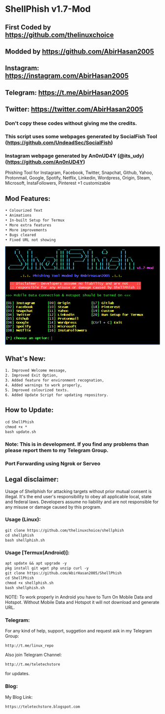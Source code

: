 # ShellPhish v1.7-Mod
## First Coded by https://github.com/thelinuxchoice
## Modded by https://github.com/AbirHasan2005
## Instagram: https://instagram.com/AbirHasan2005
## Telegram: https://t.me/AbirHasan2005
## Twitter: https://twitter.com/AbirHasan2005
### Don't copy these codes without giving me the credits. 
### This script uses some webpages generated by SocialFish Tool (https://github.com/UndeadSec/SocialFish)
### Instagram webpage generated by An0nUD4Y (@its_udy) (https://github.com/An0nUD4Y)

Phishing Tool for Instagram, Facebook, Twitter, Snapchat, Github, Yahoo, Protonmail, Google, Spotify, Netflix, Linkedin, Wordpress, Origin, Steam, Microsoft, InstaFollowers, Pinterest +1 customizable

## Mod Features:
```
• Colourized Text
• Animations
• In-built Setup for Termux
• More extra features
• More improvements
• Bugs cleared
• Fixed URL not showing
```
![Test Image 1](capture.png)

## What's New:
```
1. Improved Welcome message,
2. Improved Exit Option,
3. Added feature for environment recognation,
4. Added warnings to work properly,
5. Improved colourized texts.
6. Added Update Script for updating repository.
```

## How to Update:
```
cd ShellPhish
chmod +x *
bash update.sh
```

### Note: This is in development. If you find any problems than please report them to my Telegram Group.

### Port Forwarding using Ngrok or Serveo

## Legal disclaimer:

Usage of Shellphish for attacking targets without prior mutual consent is illegal. It's the end user's responsibility to obey all applicable local, state and federal laws. Developers assume no liability and are not responsible for any misuse or damage caused by this program.

### Usage (Linux):
```
git clone https://github.com/thelinuxchoice/shellphish
cd shellphish
bash shellphish.sh
```

### Usage [Termux(Android)]:
```
apt update && apt upgrade -y
pkg install git wget php unzip curl -y
git clone https://github.com/AbirHasan2005/ShellPhish
cd ShellPhish
chmod +x shellphish.sh
bash shellphish.sh
```

NOTE: To work properly in Android you have to Turn On Mobile Data and Hotspot. Without Mobile Data and Hotspot it will not download and generate URL.

### Telegram:

For any kind of help, support, suggetion and request ask in my
Telegram Group:
```
http://t.me/linux_repo
```

Also join
Telegram Channel:
```
http://t.me/teletechstore
```
for updates.


### Blog:

My Blog Link:
```
https://teletechstore.blogspot.com
```
